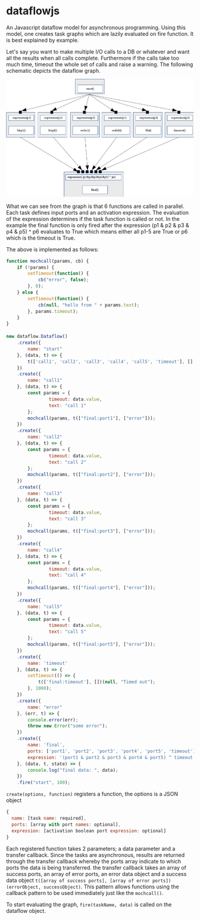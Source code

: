 # dataflowjs
An Javascript dataflow model for asynchronous programming. Using this model, one creates task graphs which are lazily evaluated on fire function. It is best explained by example.

Let's say you want to make multiple I/O calls to a DB or whatever and want all the results when all calls complete. Furthermore if the calls take too much time, timeout the whole set of calls and raise a warning. The following schematic depicts the dataflow graph.


![parallel](/documentation/parallel_example.png)

What we can see from the graph is that 6 functions are called in parallel. Each task defines input ports and an activation expression. The evaluation of the expression determines if the task function is called or not. In the example the final function is only fired after the expression (p1 & p2 & p3 & p4 & p5) ^ p6 evaluates to True which means either all p1-5 are True or p6 which is the timeout is True. 

The above is implemented as follows:

```javascript
function mochcall(params, cb) {
	if (!params) {
		setTimeout(function() {
			cb("error", false);
		}, 0);
	} else {
		setTimeout(function() {
			cb(null, "hello from " + params.text);
		}, params.timeout);
	}
}

new dataflow.Dataflow()
	.create({
		name: "start"
	}, (data, t) => {
		t(['call1', 'call2', 'call3', 'call4', 'call5', 'timeout'], [])(null, data.value);
	})
	.create({
		name: "call1"
	}, (data, t) => {
		const params = {
				timeout: data.value,
				text: "call 1"
		};
		mochcall(params, t(["final:port1"], ["error"]));
	})
	.create({
		name: "call2"
	}, (data, t) => {
		const params = {
				timeout: data.value,
				text: "call 2"
		};
		mochcall(params, t(["final:port2"], ["error"]));
	})
	.create({
		name: "call3"
	}, (data, t) => {
		const params = {
				timeout: data.value,
				text: "call 3"
		};
		mochcall(params, t(["final:port3"], ["error"]));
	})
	.create({
		name: "call4"
	}, (data, t) => {
		const params = {
				timeout: data.value,
				text: "call 4"
		};
		mochcall(params, t(["final:port4"], ["error"]));
	})
	.create({
		name: "call5"
	}, (data, t) => {
		const params = {
				timeout: data.value,
				text: "call 5"
		};
		mochcall(params, t(["final:port5"], ["error"]));
	})
	.create({
		name: 'timeout'
	}, (data, t) => {
		setTimeout(() => {
			t(['final:timeout'], [])(null, "Timed out");
		}, 1000);
	})
	.create({
		name: "error"
	}, (err, t) => {
		console.error(err);
		throw new Error("some error");
	})
	.create({
		name: 'final',
		ports: ['port1', 'port2', 'port3', 'port4', 'port5', 'timeout'],
		expression: '(port1 & port2 & port3 & port4 & port5) ^ timeout'
	}, (data, t, state) => {
		console.log("final data: ", data);
	})
	.fire("start", 100);
  ````

`create(options, function)` registers a function, the options is a JSON object
```javascript
{
  name: [task name: required],
  ports: [array with port names: optional],
  expression: [activation boolean port expression: optional]
}
```
Each registered function takes 2 parameters; a data parameter and a transfer callback. Since the tasks are asynchronous, results are returned through the transfer callback whereby the ports array indicate to which ports the data is being transferred. the transfer callback takes an array of success ports, an array of error ports, an error data object and a success data object `t([array of success ports], [array of error ports])(errorObject, successObject)`. This pattern allows functions using the callback pattern to be used immediately just like the `mochcall()`.

To start evaluating the graph, `fire(taskName, data)` is called on the dataflow object.

